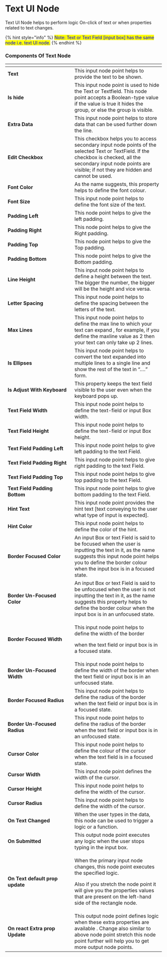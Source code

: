 # Text UI Node

Text UI Node helps to perform logic On-click of text or when properties related to text changes.

{% hint style="info" %}
<mark style="color:blue;">Note: Text or Text Field \[input box] has the same node i.e. text UI node.</mark>
{% endhint %}

### Components Of Text Node

<table><thead><tr><th width="199"></th><th></th></tr></thead><tbody><tr><td><strong>Text</strong> </td><td>This input node point helps to provide the text to be shown.</td></tr><tr><td><strong>Is hide</strong></td><td>This input node point is used to hide the Text or Textfield. This node point accepts a Boolean-type value if the value is true it hides the group, or else the group is visible.</td></tr><tr><td><strong>Extra Data</strong></td><td>This input node point helps to store data that can be used further down the line.</td></tr><tr><td><strong>Edit Checkbox</strong> </td><td>This checkbox helps you to access secondary input node points of the selected Text or TextField. If the checkbox is checked, all the secondary input node points are visible; if not they are hidden and cannot be used.</td></tr><tr><td><strong>Font Color</strong></td><td>As the name suggests, this property helps to define the font colour.</td></tr><tr><td><strong>Font Size</strong></td><td> This input node point helps to define the font size of the text.</td></tr><tr><td><strong>Padding Left</strong></td><td>This node point helps to give the left padding.</td></tr><tr><td><strong>Padding Right</strong></td><td>This node point helps to give the Right padding.</td></tr><tr><td><strong>Padding Top</strong></td><td>This node point helps to give the Top padding.</td></tr><tr><td><strong>Padding Bottom</strong></td><td>This node point helps to give the Bottom padding.</td></tr><tr><td><strong>Line Height</strong></td><td>This input node point helps to define a height between the text. The bigger the number, the bigger will be the height and vice versa.</td></tr><tr><td><strong>Letter Spacing</strong> </td><td>This input node point helps to define the spacing between the letters of the text.</td></tr><tr><td><strong>Max Lines</strong></td><td>This input node point helps to define the max line to which your text can expand , for example, if you define the maxline value as 2 then your text can only take up 2 lines.</td></tr><tr><td><strong>Is Ellipses</strong></td><td>This input node point helps to convert the text expanded into multiple lines to a single line and show the rest of the text in “….” form.</td></tr><tr><td><strong>Is Adjust With Keyboard</strong></td><td>This property keeps the text field visible to the user even when the keyboard pops up. </td></tr><tr><td><strong>Text Field Width</strong></td><td>This input node point helps to define the text-field or input Box width.</td></tr><tr><td><strong>Text Field Height</strong></td><td>This input node point helps to define the text-field or input Box height.</td></tr><tr><td><strong>Text Field Padding Left</strong></td><td>This input node point helps to give left padding to the text Field.</td></tr><tr><td><strong>Text Field Padding Right</strong></td><td>This input node point helps to give right padding to the text Field.</td></tr><tr><td><strong>Text Field Padding Top</strong></td><td>This input node point helps to give top padding to the text Field.</td></tr><tr><td><strong>Text Field Padding Bottom</strong></td><td>This input node point helps to give bottom padding to the text Field.</td></tr><tr><td><strong>Hint Text</strong> </td><td>This input node point provides the hint text [text conveying to the user what type of input is expected].</td></tr><tr><td><strong>Hint Color</strong></td><td>This input node point helps to define the color of the hint.</td></tr><tr><td><strong>Border Focused Color</strong></td><td> An input Box or text Field is said to be focused when the user is inputting the text in it, as the name suggests this input node point helps you to define the border colour when the input box is in a focused state.</td></tr><tr><td><strong>Border Un-Focused Color</strong></td><td>An input Box or text Field is said to be unfocused when the user is not inputting the text in it, as the name suggests this property helps to define the border colour when the input box is in an unfocused state.</td></tr><tr><td><strong>Border Focused Width</strong></td><td><p>This input node point helps to define the width of the border </p><p>when the text field or input box is in a focused state.</p></td></tr><tr><td><strong>Border Un-Focused Width</strong></td><td>This input node point helps to define the width of the border when the text field or input box is in an unfocused state.</td></tr><tr><td><strong>Border Focused Radius</strong></td><td>This input node point helps to define the radius of the border when the text field or input box is in a focused state.</td></tr><tr><td><strong>Border Un-Focused Radius</strong> </td><td>This input node point helps to define the radius of the border when the text field or input box is in an unfocused state.</td></tr><tr><td><strong>Cursor Color</strong></td><td>This input node point helps to define the colour of the cursor when the text field is in a focused state.</td></tr><tr><td><strong>Cursor Width</strong></td><td>This input node point defines the width of the cursor.</td></tr><tr><td><strong>Cursor Height</strong></td><td>This input node point helps to define the width of the cursor.</td></tr><tr><td><strong>Cursor Radius</strong></td><td>This input node point helps to define the width of the cursor.</td></tr><tr><td><strong>On Text Changed</strong></td><td>When the user types in the data, this node can be used to trigger a logic or a function.</td></tr><tr><td><strong>On Submitted</strong></td><td>This output node point executes any logic when the user stops typing in the input box.</td></tr><tr><td><strong>On Text default prop update</strong></td><td><p>When the primary input node changes, this node point executes the specified logic. </p><p>Also if you stretch the node point it will give you the properties values that are present on the left-hand side of the rectangle node.</p></td></tr><tr><td><strong>On react Extra prop Update</strong> </td><td>This output node point defines logic when these extra properties are available . Change also similar to above node point stretch this node point further will help you to get more output node points.</td></tr></tbody></table>

